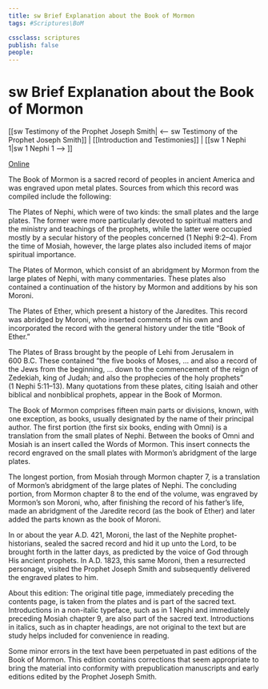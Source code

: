 ```yaml
---
title: sw Brief Explanation about the Book of Mormon
tags: #Scriptures\BoM

cssclass: scriptures
publish: false
people:
---
```


# sw Brief Explanation about the Book of Mormon
[[sw Testimony of the Prophet Joseph Smith| <-- sw Testimony of the Prophet Joseph Smith]] | [[Introduction and Testimonies]] | [[sw 1 Nephi 1|sw 1 Nephi 1 --> ]]

[Online](https://www.churchofjesuschrist.org/study/scriptures/bofm/explanation?lang=eng)

The Book of Mormon is a sacred record of peoples in ancient America and was engraved upon metal plates. Sources from which this record was compiled include the following:

The Plates of Nephi, which were of two kinds: the small plates and the large plates. The former were more particularly devoted to spiritual matters and the ministry and teachings of the prophets, while the latter were occupied mostly by a secular history of the peoples concerned (1 Nephi 9:2–4). From the time of Mosiah, however, the large plates also included items of major spiritual importance.

The Plates of Mormon, which consist of an abridgment by Mormon from the large plates of Nephi, with many commentaries. These plates also contained a continuation of the history by Mormon and additions by his son Moroni.

The Plates of Ether, which present a history of the Jaredites. This record was abridged by Moroni, who inserted comments of his own and incorporated the record with the general history under the title “Book of Ether.”

The Plates of Brass brought by the people of Lehi from Jerusalem in 600 B.C. These contained “the five books of Moses, … and also a record of the Jews from the beginning, … down to the commencement of the reign of Zedekiah, king of Judah; and also the prophecies of the holy prophets” (1 Nephi 5:11–13). Many quotations from these plates, citing Isaiah and other biblical and nonbiblical prophets, appear in the Book of Mormon.

The Book of Mormon comprises fifteen main parts or divisions, known, with one exception, as books, usually designated by the name of their principal author. The first portion (the first six books, ending with Omni) is a translation from the small plates of Nephi. Between the books of Omni and Mosiah is an insert called the Words of Mormon. This insert connects the record engraved on the small plates with Mormon’s abridgment of the large plates.

The longest portion, from Mosiah through Mormon chapter 7, is a translation of Mormon’s abridgment of the large plates of Nephi. The concluding portion, from Mormon chapter 8 to the end of the volume, was engraved by Mormon’s son Moroni, who, after finishing the record of his father’s life, made an abridgment of the Jaredite record (as the book of Ether) and later added the parts known as the book of Moroni.

In or about the year A.D. 421, Moroni, the last of the Nephite prophet-historians, sealed the sacred record and hid it up unto the Lord, to be brought forth in the latter days, as predicted by the voice of God through His ancient prophets. In A.D. 1823, this same Moroni, then a resurrected personage, visited the Prophet Joseph Smith and subsequently delivered the engraved plates to him.

About this edition: The original title page, immediately preceding the contents page, is taken from the plates and is part of the sacred text. Introductions in a non-italic typeface, such as in 1 Nephi and immediately preceding Mosiah chapter 9, are also part of the sacred text. Introductions in italics, such as in chapter headings, are not original to the text but are study helps included for convenience in reading.

Some minor errors in the text have been perpetuated in past editions of the Book of Mormon. This edition contains corrections that seem appropriate to bring the material into conformity with prepublication manuscripts and early editions edited by the Prophet Joseph Smith.

